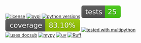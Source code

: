 [![license](https://img.shields.io/github/license/makukha/dirlay.svg)](https://github.com/makukha/dirlay/blob/main/LICENSE)
[![pypi](https://img.shields.io/pypi/v/dirlay.svg#v0.2.1)](https://pypi.python.org/pypi/dirlay)
[![python versions](https://img.shields.io/pypi/pyversions/dirlay.svg)](https://pypi.org/project/dirlay)
[![tests](https://raw.githubusercontent.com/makukha/dirlay/v0.2.1/docs/_meta/badge-tests.svg)](https://github.com/makukha/dirlay)
[![coverage](https://raw.githubusercontent.com/makukha/dirlay/v0.2.1/docs/_meta/badge-coverage.svg)](https://github.com/makukha/dirlay)
[![tested with multipython](https://img.shields.io/badge/tested_with-multipython-x)](https://github.com/makukha/multipython)
[![uses docsub](https://img.shields.io/endpoint?url=https://raw.githubusercontent.com/makukha/docsub/refs/heads/main/docs/badge/v1.json)](https://github.com/makukha/docsub)
[![mypy](https://img.shields.io/badge/type_checked-mypy-%231674b1)](http://mypy.readthedocs.io)
[![uv](https://img.shields.io/endpoint?url=https://raw.githubusercontent.com/astral-sh/uv/main/assets/badge/v0.json)](https://github.com/astral-sh/ruff)
[![Ruff](https://img.shields.io/endpoint?url=https://raw.githubusercontent.com/astral-sh/ruff/main/assets/badge/v2.json)](https://github.com/astral-sh/ruff)
